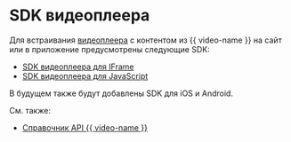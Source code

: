 # SDK видеоплеера

Для встраивания [видеоплеера](../concepts/player.md) с контентом из {{ video-name }} на сайт или в приложение предусмотрены следующие SDK:
* [SDK видеоплеера для IFrame](../iframe-sdk.md)
* [SDK видеоплеера для JavaScript](./javascript/index.md)

В будущем также будут добавлены SDK для iOS и Android.

См. также:
* [Справочник API {{ video-name }}](../api-ref/authentication.md)